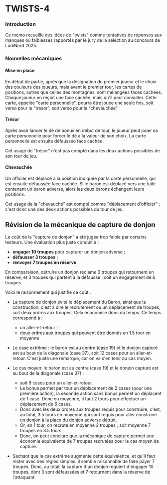 # TWISTS-4

### Introduction

Ce mémo recueille des idées de "twists" comme tentatives de réponses aux manques ou faiblesses rapportés par le jury de la sélection au concours de LudiNord 2025.

### Nouvelles mécaniques

#### Mise en place

En début de partie, après que la désignation du premier joueur et le choix des couleurs des joueurs, mais avant le premier tour, les cartes de positions, autres que celles des montagnes, sont mélangées faces cachées. Chaque joueur en reçoit une face cachée, mais qu'il peut consulter. Cette carte, appelée "carte personnelle", pourra être jouée une seule fois, soit verso pour le "trésor", soit verso pour la "chevauchée".

#### Trésor

Après avoir lancer le dé de bonus en début de tour, le joueur peut jouer sa carte personnelle pour forcer le dé à la valeur de son choix. La carte personnelle est ensuite défaussée face cachée.

Cet usage de "trésor" n'est pas compté dans les deux actions possibles de son tour de jeu.

#### Chevauchée

Un officier est déplacé à la position indiquée par la carte personnelle, qui est ensuite défaussée face cachée. Si le baron est déplacé vers une tuile contenant un baron adverse, alors les deux barons échangent leurs positions.

Cet usage de la "chevauché" est compté comme "déplacement d'officier" ; c'est donc une des deux actions possibles du tour de jeu.

## Révision de la mécanique de capture de donjon

Le coût de la "capture de donjon" a été jugée trop faible par certains testeurs. Une évaluation plus juste conduit à :

- **engager 10 troupes** pour capturer un donjon adverse ;
- **défausser 3 troupes** ;
- **renvoyer 7 troupes en réserve**.

En comparaison, détruire un donjon réclame 3 troupes qui retournent en réserve, et 3 troupes qui partent à la défausse ; soit un engagement de 6 troupes.

Voici le raisonnement qui justifie ce coût .

- La capture de donjon évite le déplacement du Baron, ainsi que la construction, c'est à dire le recrutement ou un déplacement de troupes, soit deux ordres aux troupes. Cela économise donc du temps. Ce temps correspond à :
  - un aller-et-retour ;
  - deux ordres aux troupes qui peuvent être donnés en 1.5 tour en moyenne

-  Le case extrême : le baron est au centre (case 19)  et le donjon capturé est au bout de la diagonale (case 37), soit 12 cases pour un aller-et-retour. C'est juste une remarque, car on va s'en tenir au cas moyen.
- Le cas moyen: le baron est au centre (case 19)  et le donjon capturé est au bout de la diagonale (case 37)  :
  - soit 6 cases pour un aller-et-retour.
  - Le bonus permet par tour un déplacement de 2 cases (pour une première action), la seconde action sans bonus permet un déplacent de 1 case. Donc en moyenne, il faut 2 tours pour effectuer un déplacement de 6 cases.
  - Donc avec les deux ordres aux troupes requis pour construire, c'est, au total, 3.5 tours en moyenne qui sont requis pour aller construire un donjon à la place du donjon adverse détruit.
  - Or, en 1 tour, on recrute en moyenne 2 troupes ; soit moyenne 7 troupes en 3.5 tours.
  - Donc, on peut conclure que la mécanique de capture permet une économie équivalente de 7 troupes recrutées pour le cas moyen de capture.
- Sachant que le cas extrême augmente cette équivalence, et qu'il faut rester avec des règles simples: il semble raisonnable de faire payer 7 troupes. Donc, au total, la capture d'un donjon requiert d'engager 10 troupes, dont 3 sont défaussées et 7 retournent dans la réserve de l'attaquant.
